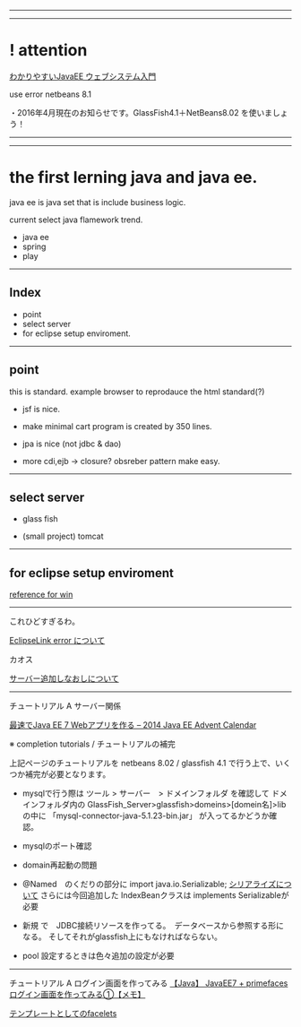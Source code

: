 ----------------------
**********************

# ! attention

[わかりやすいJavaEE ウェブシステム入門](http://k-webs.jp/JavaEE/index.html)

use error netbeans 8.1

・2016年4月現在のお知らせです。GlassFish4.1＋NetBeans8.02 を使いましょう！


**********************
----------------------

# the first lerning java and java ee.

java ee is java set that is include business logic.

current select java flamework trend.

- java ee
- spring
- play

-----------------
## Index




- point
- select server
- for eclipse setup enviroment.



-----------------

## point

this is standard. example browser to reprodauce the html standard(?)

- jsf is nice.
- make minimal cart program is created by 350 lines.

- jpa is nice (not jdbc & dao)

- more cdi,ejb -> closure? obsreber pattern make easy.

-----------------

## select server

- glass fish

- (small project) tomcat

-----------------

## for eclipse setup enviroment

[reference for win](http://ittoybox.com/archives/509)



-----------------

これひどすぎるわ。

[EclipseLink error について](http://qiita.com/mmatsuoka@github/items/14b798244ef61b50f697)

カオス

[サーバー追加しなおしについて](http://kikutaro777.hatenablog.com/entry/2014/09/15/165819)




-----------------
チュートリアル A サーバー関係

[最速でJava EE 7 Webアプリを作る – 2014 Java EE Advent Calendar](http://www.mushagaeshi.com/2014/12/23/faster-java-ee-7-app-making-2015-java-ee-advent-calendar-2014/)

※ completion tutorials / チュートリアルの補完

上記ページのチュートリアルを netbeans 8.02 / glassfish 4.1 で行う上で、いくつか補完が必要となります。

- mysqlで行う際は ツール > サーバー　> ドメインフォルダ を確認して
ドメインフォルダ内の GlassFish_Server>glassfish>domeins>[domein名]>lib　の中に 「mysql-connector-java-5.1.23-bin.jar」 が入ってるかどうか確認。 

- mysqlのポート確認

- domain再起動の問題

- @Named　のくだりの部分に 
import java.io.Serializable;
[シリアライズについて](http://www.task-notes.com/entry/20150925/1443150000)
さらには今回追加した IndexBeanクラスは implements Serializableが必要


- 新規 で　JDBC接続リソースを作ってる。　データベースから参照する形になる。
そしてそれがglassfish上にもなければならない。

- pool 設定するときは色々追加の設定が必要


-----------------

チュートリアル A ログイン画面を作ってみる
[【Java】 JavaEE7 + primefaces ログイン画面を作ってみる①【メモ】](http://re1ax.sakura.ne.jp/wp/2016/02/14/%E3%80%90java%E3%80%91-javaee7-primefaces-%E3%83%AD%E3%82%B0%E3%82%A4%E3%83%B3%E7%94%BB%E9%9D%A2%E3%82%92%E4%BD%9C%E3%81%A3%E3%81%A6%E3%81%BF%E3%82%8B%E2%91%A0%E3%80%90%E3%83%A1%E3%83%A2%E3%80%91/)




[テンプレートとしてのfacelets](https://yoshio3.com/2011/01/14/jsf20-new-with-facelets-template/)


